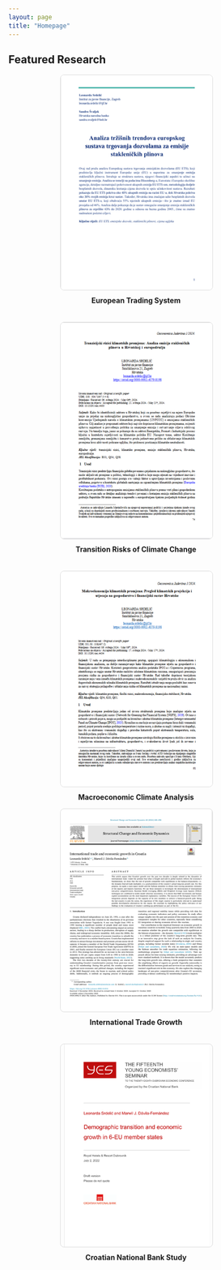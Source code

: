 ```yaml
---
layout: page
title: "Homepage"
---
```


## **Featured Research**

<div style="display: flex; justify-content: center; flex-wrap: wrap; gap: 20px;">
  <div style="flex: 1 1 300px; text-align: center; max-width: 300px;">
    <a href="https://hrcak.srce.hr/file/465846" target="_blank">
      <img src="assets/eu_ets.png" alt="Research 1" style="width: 100%; height: auto; border: 1px solid #ddd; border-radius: 8px;">
    </a>
    <p style="margin-top: 8px; font-weight: bold;">European Trading System</p>
  </div>

  <div style="flex: 1 1 300px; text-align: center; max-width: 300px;">
    <a href="https://morepress.unizd.hr/journals/index.php/oeconomicajadertina/article/view/4433" target="_blank">
      <img src="assets/tranz.png" alt="Research 2" style="width: 100%; height: auto; border: 1px solid #ddd; border-radius: 8px;">
    </a>
    <p style="margin-top: 8px; font-weight: bold;">Transition Risks of Climate Change</p>
  </div>

  <div style="flex: 1 1 300px; text-align: center; max-width: 300px;">
    <a href="https://morepress.unizd.hr/journals/index.php/oeconomicajadertina/article/view/4434" target="_blank">
      <img src="assets/makro.png" alt="Research 3" style="width: 100%; height: auto; border: 1px solid #ddd; border-radius: 8px;">
    </a>
    <p style="margin-top: 8px; font-weight: bold;">Macroeconomic Climate Analysis</p>
  </div>
</div>
<div style="display: flex; justify-content: center; flex-wrap: wrap; gap: 20px;">
  <div style="flex: 1 1 300px; text-align: center; max-width: 300px;">
    <a href="https://pdf.sciencedirectassets.com/..." target="_blank">
      <img src="assets/sced.png" alt="Research 4" 
           style="width: 100%; height: 400px; object-fit: contain; border: 1px solid #ddd; border-radius: 8px;">
    </a>
    <p style="margin-top: 8px; font-weight: bold;">International Trade Growth</p>
  </div>

  <div style="flex: 1 1 300px; text-align: center; max-width: 300px;">
    <a href="https://www.hnb.hr/documents/20182/4135487/srdelic-davila-fernandez.pdf" target="_blank">
      <img src="assets/demo.png" alt="Research 5" 
           style="width: 100%; height: 400px; object-fit: contain; border: 1px solid #ddd; border-radius: 8px;">
    </a>
    <p style="margin-top: 8px; font-weight: bold;">Croatian National Bank Study</p>
  </div>
</div>
